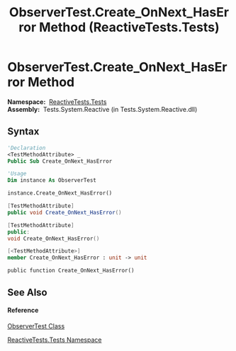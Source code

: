 ﻿---
title: ObserverTest.Create_OnNext_HasError Method  (ReactiveTests.Tests)
TOCTitle: Create_OnNext_HasError Method
ms:assetid: M:ReactiveTests.Tests.ObserverTest.Create_OnNext_HasError
ms:mtpsurl: https://msdn.microsoft.com/en-us/library/reactivetests.tests.observertest.create_onnext_haserror(v=VS.103)
ms:contentKeyID: 36619527
ms.date: 06/28/2011
mtps_version: v=VS.103
f1_keywords:
- ReactiveTests.Tests.ObserverTest.Create_OnNext_HasError
dev_langs:
- CSharp
- JScript
- VB
- FSharp
- c++
---

# ObserverTest.Create\_OnNext\_HasError Method

**Namespace:**  [ReactiveTests.Tests](hh289046\(v=vs.103\).md)  
**Assembly:**  Tests.System.Reactive (in Tests.System.Reactive.dll)

## Syntax

``` vb
'Declaration
<TestMethodAttribute> _
Public Sub Create_OnNext_HasError
```

``` vb
'Usage
Dim instance As ObserverTest

instance.Create_OnNext_HasError()
```

``` csharp
[TestMethodAttribute]
public void Create_OnNext_HasError()
```

``` c++
[TestMethodAttribute]
public:
void Create_OnNext_HasError()
```

``` fsharp
[<TestMethodAttribute>]
member Create_OnNext_HasError : unit -> unit 
```

``` jscript
public function Create_OnNext_HasError()
```

## See Also

#### Reference

[ObserverTest Class](hh289097\(v=vs.103\).md)

[ReactiveTests.Tests Namespace](hh289046\(v=vs.103\).md)

